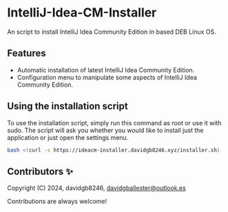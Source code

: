 # IntelliJ-Idea-CM-Installer

An script to install IntelliJ Idea Community Edition in based DEB Linux OS.


## Features

- Automatic installation of latest IntelliJ Idea Community Edition.
- Configuration menu to manipulate some aspects of IntelliJ Idea Community Edition.


## Using the installation script

To use the installation script, simply run this command as root or use it with sudo. The script will ask you whether you would like to install just the application or just open the settings menu.

```bash
bash <(curl -s https://ideacm-installer.davidgb8246.xyz/installer.sh)
```
    
## Contributors ✨


Copyright (C) 2024, davidgb8246, davidgballester@outlook.es

Contributions are always welcome!
